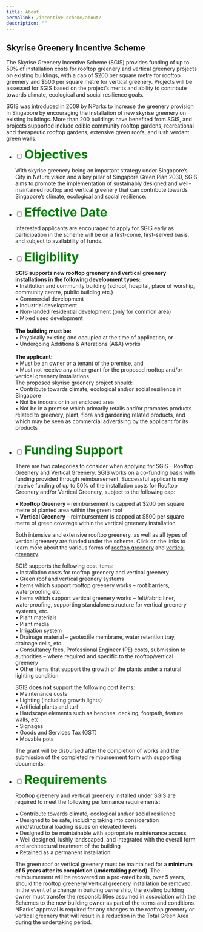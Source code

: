 ```yaml
---
title: About
permalink: /incentive-scheme/about/
description: ""
---
```

## **Skyrise Greenery Incentive Scheme** 

The Skyrise Greenery Incentive Scheme (SGIS) provides funding of up to 50% of installation costs for rooftop greenery and vertical greenery projects on existing buildings, with a cap of $200 per square metre for rooftop greenery and $500 per square metre for vertical greenery. Projects will be assessed for SGIS based on the project’s merits and ability to contribute towards climate, ecological and social resilience goals.

SGIS was introduced in 2009 by NParks to increase the greenery provision in Singapore by encouraging the installation of new skyrise greenery on existing buildings. More than 200 buildings have benefited from SGIS, and projects supported include edible community rooftop gardens, recreational and therapeutic rooftop gardens, extensive green roofs, and lush verdant green walls. 

<ul class="jekyllcodex_accordion">
<li>
    <input id="accordion1" type="checkbox">
    <label for="accordion1"><font size="6"><b><font color="green">    
			Objectives</font></b><font color="green">
</font></font></label>
    <div>
      <p>With skyrise greenery being an important strategy under Singapore’s City in Nature vision and a key pillar of Singapore Green Plan 2030, SGIS aims to promote the implementation of sustainably designed and well-maintained rooftop and vertical greenery that can contribute towards Singapore’s climate, ecological and social resilience. </p>
         </div>
</li>
<li>
    <input id="accordion2" type="checkbox">
    <label for="accordion2"><font size="6"><b><font color="green">   
			Effective Date</font></b><font color="green">
</font></font></label>
    <div>
      <p>Interested applicants are encouraged to apply for SGIS early as participation in the scheme will be on a first-come, first-served basis, and subject to availability of funds.</p>
         </div>
 </li>
<li>
    <input id="accordion3" type="checkbox">
    <label for="accordion3"><font size="6"><b><font color="green">
			Eligibility </font></b><font color="green">
</font></font></label>
    <div>
      <p><b>SGIS supports new rooftop greenery and vertical greenery installations in the following development types:<br></b>
• 	Institution and community building (school, hospital, place of worship, community centre, public building etc.) <br>
•	Commercial development<br>
•	Industrial development<br>
•	Non-landed residential development (only for common area) <br>
•	Mixed used development<br><br>
				<b>The building must be:<br></b>
•	Physically existing and occupied at the time of application, or<br>
•	Undergoing Additions &amp; Alterations (A&amp;A) works<br><br>
<b>The applicant:<br></b>
•	Must be an owner or a tenant of the premise, and<br>
•	Must not receive any other grant for the proposed rooftop and/or vertical greenery installations<br>
The proposed skyrise greenery project should:<br>
•	Contribute towards climate, ecological and/or social resilience in Singapore<br>
•	Not be indoors or in an enclosed area <br>
•	Not be in a premise which primarily retails and/or promotes products related to greenery, plant, flora and gardening related products, and which may be seen as commercial advertising by the applicant for its products<br><br>
</p>
         </div>
</li>
<li>
    <input id="accordion4" type="checkbox">
    <label for="accordion4"><font size="6"><b><font color="green">
			Funding Support </font></b><font color="green">
</font></font></label>
    <div>
      <p>There are two categories to consider when applying for SGIS – Rooftop Greenery and Vertical Greenery. SGIS works on a co-funding basis with funding provided through reimbursement. Successful applicants may receive funding of up to 50% of the installation costs for Rooftop Greenery and/or Vertical Greenery, subject to the following cap:</p><p>
•	<b>Rooftop Greenery	</b> – reimbursement is capped at $200 per square metre of planted area within the green roof<br>
•		<b>Vertical Greenery 	</b>– reimbursement is capped at $500 per square metre of green coverage within the vertical greenery installation
<br>
				</p><p>Both intensive and extensive rooftop greenery, as well as all types of vertical greenery are funded under the scheme. Click on the links to learn more about the various forms of   <a href="/skyrise-greenery/rooftop/">rooftop greenery</a> and <a href="/skyrise-greenery/vertical/">vertical greenery</a>. </p>
<p>SGIS supports the following cost items:<br>
•	Installation costs for rooftop greenery and vertical greenery<br>
•	Green roof and vertical greenery systems <br>
•	Items which support rooftop greenery works – root barriers, waterproofing etc.<br>
•	Items which support vertical greenery works – felt/fabric liner, waterproofing, supporting standalone structure for vertical greenery systems, etc.<br>
•	Plant materials<br>
•	Plant media<br>
•	Irrigation system<br>
•	Drainage material – geotextile membrane, water retention tray, drainage cells, etc.<br>
•	Consultancy fees, Professional Engineer (PE) costs, submission to authorities – where required and specific to the rooftop/vertical greenery<br>
•	Other items that support the growth of the plants under a natural lighting condition<br>
</p>
			SGIS <b>does not</b> support the following cost items:<br>
•	Maintenance costs <br>
•	Lighting (including growth lights)<br>
•	Artificial plants and turf<br>
•	Hardscape elements such as benches, decking, footpath, feature walls, etc<br>
•	Signages<br>
•	Goods and Services Tax (GST) <br>
•	Movable pots  <p>
The grant will be disbursed after the completion of works and the submission of the completed reimbursement form with supporting documents. </p><p>
         </p></div>
</li>
<li>
    <input id="accordion5" type="checkbox">
    <label for="accordion5"><font size="6"><b><font color="green">    
      Requirements</font></b><font color="green">
</font></font></label>
    <div>
      <p>Rooftop greenery and vertical greenery installed under SGIS are required to meet the following performance requirements: </p><p>
•	Contribute towards climate, ecological and/or social resilience<br>
•	Designed to be safe, including taking into consideration wind/structural loading issues on elevated levels<br>
•	Designed to be maintainable with appropriate maintenance access<br>
•	Well designed, lushly landscaped, and integrated with the overall form and architectural treatment of the building<br>
•	Retained as a permanent installation </p><p>
			The green roof or vertical greenery must be maintained for a <b>minimum of 5 years after its completion (undertaking period)</b>. The reimbursement will be recovered on a pro-rated basis, over 5 years, should the rooftop greenery/ vertical greenery installation be removed. In the event of a change in building ownership, the existing building owner must transfer the responsibilities assumed in association with the Schemes to the new building owner as part of the terms and conditions. NParks’ approval is required for any changes to the rooftop greenery or vertical greenery that will result in a reduction in the Total Green Area during the undertaking period. 
</p>
         </div>
  </li>
</ul>